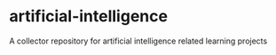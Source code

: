 # artificial-intelligence
A collector repository for artificial intelligence related learning projects

